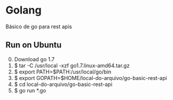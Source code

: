 # Golang
Básico de go para rest apis

## Run on Ubuntu
0. Download go 1.7
1. $ tar -C /usr/local -xzf go1.7.linux-amd64.tar.gz
2. $ export PATH=$PATH:/usr/local/go/bin
3. $ export GOPATH=$HOME/local-do-arquivo/go-basic-rest-api
4. $ cd local-do-arquivo/go-basic-rest-api
5. $ go run *.go
